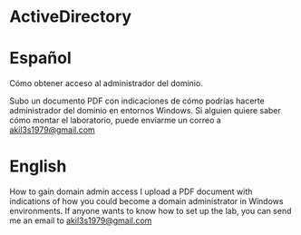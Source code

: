 # ActiveDirectory
# Español

Cómo obtener acceso al administrador del dominio.

Subo un documento PDF con indicaciones de cómo podrías hacerte administrador del dominio en entornos Windows.
Si alguien quiere saber cómo montar el laboratorio, puede enviarme un correo a akil3s1979@gmail.com



# English

How to gain domain admin access
I upload a PDF document with indications of how you could become a domain administrator in Windows environments.
If anyone wants to know how to set up the lab, you can send me an email to akil3s1979@gmail.com
